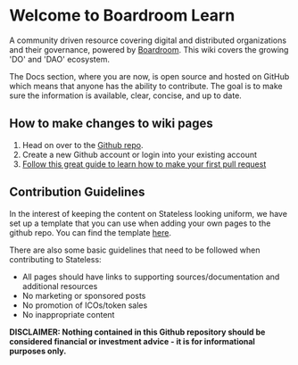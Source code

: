 # Welcome to Boardroom Learn

A community driven resource covering digital and distributed organizations and their governance, powered by [Boardroom](https://boardroom.info). This wiki covers the growing 'DO' and 'DAO' ecosystem.

The Docs section, where you are now, is open source and hosted on GitHub which means that anyone has the ability to contribute. The goal is to make sure the information is available, clear, concise, and up to date.

## How to make changes to wiki pages
1. Head on over to the [Github repo](https://github.com/boardroom-inc/stateless).
2. Create a new Github account or login into your existing account
3. [Follow this great guide to learn how to make your first pull request](https://www.youtube.com/watch?v=YTbRzhQju4c&t=1s)

## Contribution Guidelines

In the interest of keeping the content on Stateless looking uniform, we have set up a template that you can use when adding your own pages to the github repo. You can find the template [here](https://github.com/stateless-io/stateless/tree/138f04335ad4a090d8eb370a9af90ee82fccf1a6/template.md).

There are also some basic guidelines that need to be followed when contributing to Stateless:

* All pages should have links to supporting sources/documentation and additional resources
* No marketing or sponsored posts
* No promotion of ICOs/token sales
* No inappropriate content

**DISCLAIMER: Nothing contained in this Github repository should be considered financial or investment advice - it is for informational purposes only.**
